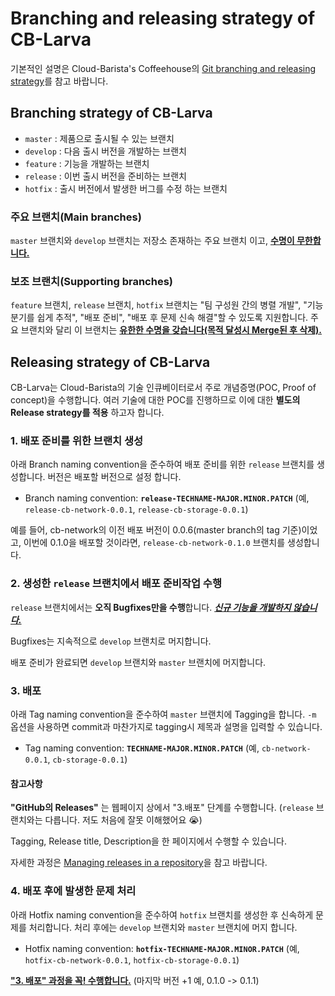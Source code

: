 # Branching and releasing strategy of CB-Larva

기본적인 설명은 Cloud-Barista's Coffeehouse의 [Git branching and releasing strategy](https://github.com/cb-contributhon/cb-coffeehouse/wiki/Git-branching-and-releasing-strategy)를 참고 바랍니다.

## Branching strategy of CB-Larva
- `master` : 제품으로 출시될 수 있는 브랜치
- `develop` : 다음 출시 버전을 개발하는 브랜치
- `feature` : 기능을 개발하는 브랜치
- `release` : 이번 출시 버전을 준비하는 브랜치
- `hotfix` : 출시 버전에서 발생한 버그를 수정 하는 브랜치

### 주요 브랜치(Main branches)
`master` 브랜치와 `develop` 브랜치는 저장소 존재하는 주요 브랜치 이고, **<ins>수명이 무한합니다.</ins>**

### 보조 브랜치(Supporting branches)
`feature` 브랜치, `release` 브랜치, `hotfix` 브랜치는 "팀 구성원 간의 병렬 개발", "기능 분기를 쉽게 추적", "배포 준비", "배포 후 문제 신속 해결"할 수 있도록 지원합니다. 주요 브랜치와 달리 이 브랜치는 **<ins>유한한 수명을 갖습니다(목적 달성시 Merge된 후 삭제).</ins>**

## Releasing strategy of CB-Larva
CB-Larva는 Cloud-Barista의 기술 인큐베이터로서 주로 개념증명(POC, Proof of concept)을 수행합니다. 여러 기술에 대한 POC를 진행하므로 이에 대한 **별도의 Release strategy를 적용** 하고자 합니다.

### 1. 배포 준비를 위한 브랜치 생성
아래 Branch naming convention을 준수하여 배포 준비를 위한 `release` 브랜치를 생성합니다. 버전은 배포할 버전으로 설정 합니다. 
- Branch naming convention: **`release-TECHNAME-MAJOR.MINOR.PATCH`** (예, `release-cb-network-0.0.1`, `release-cb-storage-0.0.1`)

예를 들어, cb-network의 이전 배포 버전이 0.0.6(master branch의 tag 기준)이었고, 이번에 0.1.0을 배포할 것이라면, `release-cb-network-0.1.0` 브랜치를 생성합니다.

### 2. 생성한 `release` 브랜치에서 배포 준비작업 수행
`release` 브랜치에서는 **오직 Bugfixes만을 수행**합니다. ***<ins>신규 기능을 개발하지 않습니다.</ins>***

Bugfixes는 지속적으로 `develop` 브랜치로 머지합니다.

배포 준비가 완료되면 `develop` 브랜치와 `master` 브랜치에 머지합니다.

### 3. 배포
아래 Tag naming convention을 준수하여 `master` 브랜치에 Tagging을 합니다. `-m` 옵션을 사용하면 commit과 마찬가지로 tagging시 제목과 설명을 입력할 수 있습니다. 
- Tag naming convention: **`TECHNAME-MAJOR.MINOR.PATCH`** (예, `cb-network-0.0.1`, `cb-storage-0.0.1`)

#### 참고사항 
**"GitHub의 Releases"** 는 웹페이지 상에서 "3.배포" 단계를 수행합니다. (`release` 브랜치와는 다릅니다. 저도 처음에 잘못 이해했어요 :sob:) 

Tagging, Release title, Description을 한 페이지에서 수행할 수 있습니다.

자세한 과정은 [Managing releases in a repository](https://docs.github.com/en/free-pro-team@latest/github/administering-a-repository/managing-releases-in-a-repository)을 참고 바랍니다.


### 4. 배포 후에 발생한 문제 처리
아래 Hotfix naming convention을 준수하여 `hotfix` 브랜치를 생성한 후 신속하게 문제를 처리합니다. 처리 후에는 `develop` 브랜치와 `master` 브랜치에 머지 합니다.

- Hotfix naming convention: **`hotfix-TECHNAME-MAJOR.MINOR.PATCH`** (예, `hotfix-cb-network-0.0.1`, `hotfix-cb-storage-0.0.1`)

**<ins>"3. 배포" 과정을 꼭! 수행합니다.</ins>** (마지막 버전 +1 예, 0.1.0 -> 0.1.1)
